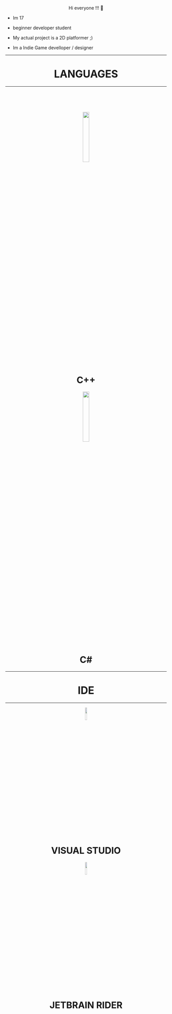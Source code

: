 <p align="center">
 Hi everyone !!! 🌠
</p>
<ul>
    <li><p>Im 17</p></li>
    <li><p>beginner developer student</p></li>
    <li><p>My actual project is a 2D platformer ;)</p></li>
    <li><p>Im a Indie Game develloper / designer</p></li>
</ul>


-----------------------------------

<h1 align="center"> <font size="+3"> LANGUAGES </font> </h1>

-----------------------------------
</br>
</br>
</br>

<p align="center">
  <img width="20%" src="https://user-images.githubusercontent.com/106914917/185203867-d8ba6e6e-2528-4eb1-8566-4772c429a368.svg"></br>
</p>

<h1 align="center">C++</h1>

<p align="center">
  <img width="20%" src="https://user-images.githubusercontent.com/106914917/185204026-0d25cdc3-171b-4797-bf68-f83c1ca00db8.svg"></br>
</p>

<h1 align="center">C#</h1>


----------------------------------- 

<h1 align="center"> <font size="+3"> IDE </font> </h1>

-----------------------------------

<p align="center">
<img width="10%" src="https://user-images.githubusercontent.com/106914917/185204986-3acdece1-1209-49d5-a01c-b20ef442519a.svg" align="center"/></br>
 <h1 align="center"> VISUAL STUDIO </h1>

 <p align="center">
<img width="10%" src="https://upload.wikimedia.org/wikipedia/commons/thumb/6/6e/JetBrains_Rider_Icon.svg/1200px-JetBrains_Rider_Icon.svg.png" align="center"/></br>
 <h1 align="center"> JETBRAIN RIDER </h1>
